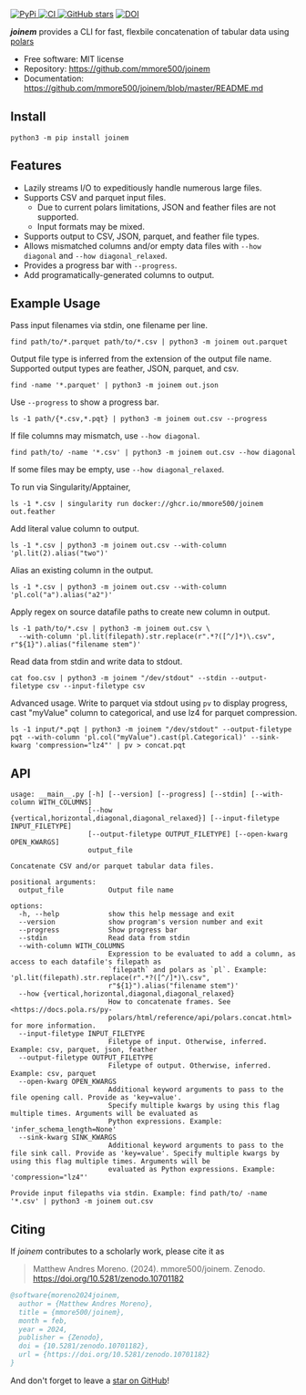 [
![PyPi](https://img.shields.io/pypi/v/joinem.svg?)
](https://pypi.python.org/pypi/joinem)
[
![CI](https://github.com/mmore500/joinem/actions/workflows/ci.yaml/badge.svg)
](https://github.com/mmore500/joinem/actions)
[
![GitHub stars](https://img.shields.io/github/stars/mmore500/joinem.svg?style=round-square&logo=github&label=Stars&logoColor=white)](https://github.com/mmore500/joinem)
[![DOI](https://zenodo.org/badge/760045369.svg)](https://zenodo.org/doi/10.5281/zenodo.10701182)

**_joinem_** provides a CLI for fast, flexbile concatenation of tabular data using [polars](https://pola.rs/)

- Free software: MIT license
- Repository: <https://github.com/mmore500/joinem>
- Documentation: <https://github.com/mmore500/joinem/blob/master/README.md>

## Install

`python3 -m pip install joinem`

## Features

- Lazily streams I/O to expeditiously handle numerous large files.
- Supports CSV and parquet input files.
    - Due to current polars limitations, JSON and feather files are not supported.
    - Input formats may be mixed.
- Supports output to CSV, JSON, parquet, and feather file types.
- Allows mismatched columns and/or empty data files with `--how diagonal` and `--how diagonal_relaxed`.
- Provides a progress bar with `--progress`.
- Add programatically-generated columns to output.

## Example Usage

Pass input filenames via stdin, one filename per line.
```
find path/to/*.parquet path/to/*.csv | python3 -m joinem out.parquet
```

Output file type is inferred from the extension of the output file name.
Supported output types are feather, JSON, parquet, and csv.
```
find -name '*.parquet' | python3 -m joinem out.json
```

Use `--progress` to show a progress bar.
```
ls -1 path/{*.csv,*.pqt} | python3 -m joinem out.csv --progress
```

If file columns may mismatch, use `--how diagonal`.
```
find path/to/ -name '*.csv' | python3 -m joinem out.csv --how diagonal
```

If some files may be empty, use `--how diagonal_relaxed`.

To run via Singularity/Apptainer,
```
ls -1 *.csv | singularity run docker://ghcr.io/mmore500/joinem out.feather
```

Add literal value column to output.
```
ls -1 *.csv | python3 -m joinem out.csv --with-column 'pl.lit(2).alias("two")'
```

Alias an existing column in the output.
```
ls -1 *.csv | python3 -m joinem out.csv --with-column 'pl.col("a").alias("a2")'
```

Apply regex on source datafile paths to create new column in output.
```
ls -1 path/to/*.csv | python3 -m joinem out.csv \
  --with-column 'pl.lit(filepath).str.replace(r".*?([^/]*)\.csv", r"${1}").alias("filename stem")'
```

Read data from stdin and write data to stdout.
```
cat foo.csv | python3 -m joinem "/dev/stdout" --stdin --output-filetype csv --input-filetype csv
```

Advanced usage.
Write to parquet via stdout using `pv` to display progress, cast "myValue" column to categorical, and use lz4 for parquet compression.
```
ls -1 input/*.pqt | python3 -m joinem "/dev/stdout" --output-filetype pqt --with-column 'pl.col("myValue").cast(pl.Categorical)' --sink-kwarg 'compression="lz4"' | pv > concat.pqt
```

## API

```
usage: __main__.py [-h] [--version] [--progress] [--stdin] [--with-column WITH_COLUMNS]
                   [--how {vertical,horizontal,diagonal,diagonal_relaxed}] [--input-filetype INPUT_FILETYPE]
                   [--output-filetype OUTPUT_FILETYPE] [--open-kwarg OPEN_KWARGS]
                   output_file

Concatenate CSV and/or parquet tabular data files.

positional arguments:
  output_file           Output file name

options:
  -h, --help            show this help message and exit
  --version             show program's version number and exit
  --progress            Show progress bar
  --stdin               Read data from stdin
  --with-column WITH_COLUMNS
                        Expression to be evaluated to add a column, as access to each datafile's filepath as
                        `filepath` and polars as `pl`. Example: 'pl.lit(filepath).str.replace(r".*?([^/]*)\.csv",
                        r"${1}").alias("filename stem")'
  --how {vertical,horizontal,diagonal,diagonal_relaxed}
                        How to concatenate frames. See <https://docs.pola.rs/py-
                        polars/html/reference/api/polars.concat.html> for more information.
  --input-filetype INPUT_FILETYPE
                        Filetype of input. Otherwise, inferred. Example: csv, parquet, json, feather
  --output-filetype OUTPUT_FILETYPE
                        Filetype of output. Otherwise, inferred. Example: csv, parquet
  --open-kwarg OPEN_KWARGS
                        Additional keyword arguments to pass to the file opening call. Provide as 'key=value'.
                        Specify multiple kwargs by using this flag multiple times. Arguments will be evaluated as
                        Python expressions. Example: 'infer_schema_length=None'
  --sink-kwarg SINK_KWARGS
                        Additional keyword arguments to pass to the file sink call. Provide as 'key=value'. Specify multiple kwargs by using this flag multiple times. Arguments will be
                        evaluated as Python expressions. Example: 'compression="lz4"'

Provide input filepaths via stdin. Example: find path/to/ -name '*.csv' | python3 -m joinem out.csv
```

## Citing

If *joinem* contributes to a scholarly work, please cite it as

> Matthew Andres Moreno. (2024). mmore500/joinem. Zenodo. https://doi.org/10.5281/zenodo.10701182

```bibtex
@software{moreno2024joinem,
  author = {Matthew Andres Moreno},
  title = {mmore500/joinem},
  month = feb,
  year = 2024,
  publisher = {Zenodo},
  doi = {10.5281/zenodo.10701182},
  url = {https://doi.org/10.5281/zenodo.10701182}
}
```

And don't forget to leave a [star on GitHub](https://github.com/mmore500/joinem/stargazers)!
